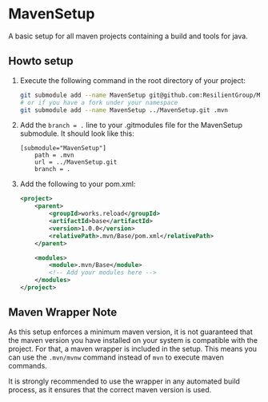 # MavenSetup
A basic setup for all maven projects containing a build and tools for java.

## Howto setup
1. Execute the following command in the root directory of your project:
	```bash
	git submodule add --name MavenSetup git@github.com:ResilientGroup/MavenSetup.git .mvn
	# or if you have a fork under your namespace
	git submodule add --name MavenSetup ../MavenSetup.git .mvn
	``` 
2. Add the `branch = .` line to your .gitmodules file for the MavenSetup submodule. It should look like this:
	```properties
	[submodule="MavenSetup"]
		path = .mvn
		url = ../MavenSetup.git
		branch = .
	```
3. Add the following to your pom.xml:
	````xml
	<project>
		<parent>
			<groupId>works.reload</groupId>
			<artifactId>base</artifactId>
			<version>1.0.0</version>
			<relativePath>.mvn/Base/pom.xml</relativePath>
		</parent>
 
		<modules>
			<module>.mvn/Base</module>
			<!-- Add your modules here -->
		</modules>
	</project>
	````

## Maven Wrapper Note
As this setup enforces a minimum maven version,
it is not guaranteed that the maven version you have installed on your system is compatible with the project.
For that, a maven wrapper is included in the setup.
This means you can use the `.mvn/mvnw` command instead of `mvn` to execute maven commands.

It is strongly recommended to use the wrapper in any automated build process, as it ensures that the correct maven version is used.
